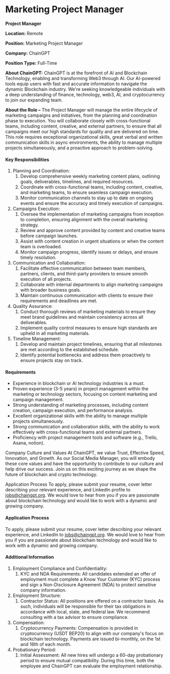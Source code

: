 # Marketing Project Manager

**Project Manager**

**Location:** Remote

**Position:** Marketing Project Manager

**Company:** ChainGPT

**Position Type:** Full-Time

**About ChainGPT:** ChainGPT is at the forefront of AI and Blockchain Technology, enabling and transforming Web3 through AI. Our AI-powered tools equip users with fast and accurate information to navigate the dynamic Blockchain industry. We're seeking knowledgeable individuals with a deep understanding of finance, technology, web3, AI, and cryptocurrency to join our expanding team.

**About the Role –** The Project Manager will manage the entire lifecycle of marketing campaigns and initiatives, from the planning and coordination phase to execution. You will collaborate closely with cross-functional teams, including content, creative, and external partners, to ensure that all campaigns meet our high standards for quality and are delivered on time. This role requires exceptional organizational skills, great verbal and written communication skills in async environments, the ability to manage multiple projects simultaneously, and a proactive approach to problem-solving.

#### Key Responsibilities

1. Planning and Coordination:
   1. Develop comprehensive weekly marketing content plans, outlining goals, deliverables, timelines, and required resources.
   2. Coordinate with cross-functional teams, including content, creative, and marketing teams, to ensure seamless campaign execution.
   3. Monitor communication channels to stay up to date on ongoing events and ensure the accuracy and timely execution of campaigns.
2. Campaigns Execution:
   1. Oversee the implementation of marketing campaigns from inception to completion, ensuring alignment with the overall marketing strategy.
   2. Review and approve content provided by content and creative teams before campaign launches.
   3. Assist with content creation in urgent situations or when the content team is overloaded.
   4. Monitor campaign progress, identify issues or delays, and ensure timely resolution.
3. Communication and Collaboration:
   1. Facilitate effective communication between team members, partners, clients, and third-party providers to ensure smooth execution of all projects.
   2. Collaborate with internal departments to align marketing campaigns with broader business goals.
   3. Maintain continuous communication with clients to ensure their requirements and deadlines are met.
4. Quality Assurance:
   1. Conduct thorough reviews of marketing materials to ensure they meet brand guidelines and maintain consistency across all deliverables.
   2. Implement quality control measures to ensure high standards are upheld in all marketing materials.
5. Timeline Management:
   1. Develop and maintain project timelines, ensuring that all milestones are met according to the established schedule.
   2. Identify potential bottlenecks and address them proactively to ensure projects stay on track.

#### Requirements

* Experience in blockchain or AI technology industries is a must.
* Proven experience (3-5 years) in project management within the marketing or technology sectors, focusing on content marketing and campaign management.
* Strong understanding of marketing processes, including content creation, campaign execution, and performance analysis.
* Excellent organizational skills with the ability to manage multiple projects simultaneously.
* Strong communication and collaboration skills, with the ability to work effectively with cross-functional teams and external partners.
* Proficiency with project management tools and software (e.g., Trello, Asana, notion).

Company Culture and Values At ChainGPT, we value Trust, Effective Speed, Innovation, and Growth. As our Social Media Manager, you will embody these core values and have the opportunity to contribute to our culture and help drive our success. Join us on this exciting journey as we shape the future of blockchain and crypto technology.

Application Process To apply, please submit your resume, cover letter describing your relevant experience, and LinkedIn profile to jobs@chaingpt.org. We would love to hear from you if you are passionate about blockchain technology and would like to work with a dynamic and growing company.

#### Application Process

To apply, please submit your resume, cover letter describing your relevant experience, and LinkedIn to [jobs@chaingpt.org](mailto:jobs@chaingpt.org). We would love to hear from you if you are passionate about blockchain technology and would like to work with a dynamic and growing company.

#### Additional Information

1. Employment Compliance and Confidentiality:
   1. KYC and NDA Requirements: All candidates extended an offer of employment must complete a Know Your Customer (KYC) process and sign a Non-Disclosure Agreement (NDA) to protect sensitive company information.
2. Employment Structure:
   1. Contractor Status: All positions are offered on a contractor basis. As such, individuals will be responsible for their tax obligations in accordance with local, state, and federal law. We recommend consulting with a tax advisor to ensure compliance.
3. Compensation:
   1. Cryptocurrency Payments: Compensation is provided in cryptocurrency (USDT BEP20) to align with our company's focus on blockchain technology. Payments are issued bi-monthly, on the 1st and 16th of each month.
4. Probationary Period:
   1. Initial Assessment: All new hires will undergo a 60-day probationary period to ensure mutual compatibility. During this time, both the employee and ChainGPT can evaluate the employment relationship.
